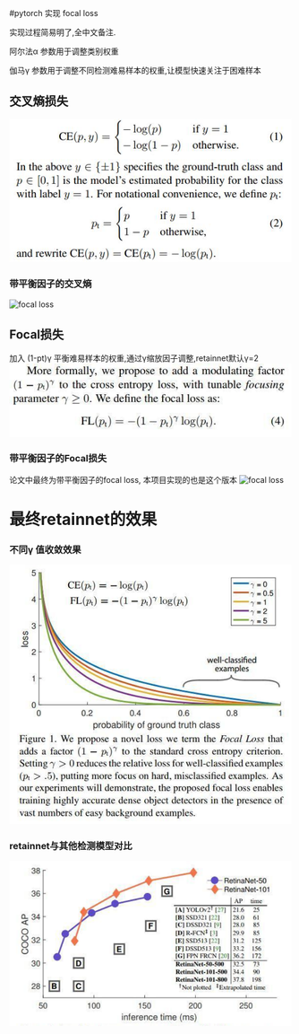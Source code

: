 #pytorch 实现 focal loss

实现过程简易明了,全中文备注.

阿尔法α 参数用于调整类别权重

伽马γ   参数用于调整不同检测难易样本的权重,让模型快速关注于困难样本

## 交叉熵损失
![focal loss](images/cross_empty.JPG)

### 带平衡因子的交叉熵
![focal loss](images/α-cross_empty.JPG)

## Focal损失
加入 (1-pt)γ 平衡难易样本的权重,通过γ缩放因子调整,retainnet默认γ=2
![focal loss](images/fl_loss.JPG)

### 带平衡因子的Focal损失
论文中最终为带平衡因子的focal loss, 本项目实现的也是这个版本
![focal loss](images/α-fl_loss.JPG)


# 最终retainnet的效果
### 不同γ 值收敛效果
![focal loss](images/fl_loss_效果.JPG)

### retainnet与其他检测模型对比
![focal loss](images/retainnet对比图.png)


